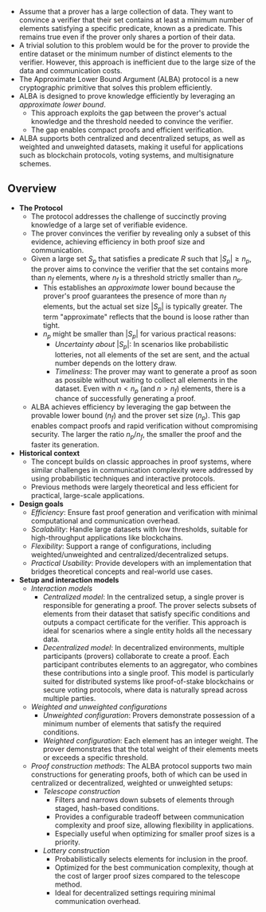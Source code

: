 - Assume that a prover has a large collection of data. They want to convince a verifier that their set contains at least a minimum number of elements satisfying a specific predicate, known as a predicate. This remains true even if the prover only shares a portion of their data.
- A trivial solution to this problem would be for the prover to provide the entire dataset or the minimum number of distinct elements to the verifier. However, this approach is inefficient due to the large size of the data and communication costs.
- The Approximate Lower Bound Argument (ALBA) protocol is a new cryptographic primitive that solves this problem efficiently.
- ALBA is designed to prove knowledge efficiently by leveraging an *approximate lower bound*.
  - This approach exploits the gap between the prover's actual knowledge and the threshold needed to convince the verifier.
  - The gap enables compact proofs and efficient verification.
- ALBA supports both centralized and decentralized setups, as well as weighted and unweighted datasets, making it useful for applications such as blockchain protocols, voting systems, and multisignature schemes.

## Overview
- **The Protocol**
  - The protocol addresses the challenge of succinctly proving knowledge of a large set of verifiable evidence.
  - The prover convinces the verifier by revealing only a subset of this evidence, achieving efficiency in both proof size and communication.
  - Given a large set $S_p$ that satisfies a predicate $R$ such that $|S_p| \geq n_p$, the prover aims to convince the verifier that the set contains more than $n_f$ elements, where $n_f$ is a threshold strictly smaller than $n_p$.
    - This establishes an _approximate_ lower bound because the prover's proof guarantees the presence of more than $n_f$ elements, but the actual set size $|S_p|$ is typically greater. The term "approximate" reflects that the bound is loose rather than tight.
    - $n_p$ might be smaller than $|S_p|$ for various practical reasons:
      - *Uncertainty about* $|S_p|$: In scenarios like probabilistic lotteries, not all elements of the set are sent, and the actual number depends on the lottery draw.
      - *Timeliness*: The prover may want to generate a proof as soon as possible without waiting to collect all elements in the dataset. Even with $n < n_p$ (and $n > n_f$) elements, there is a chance of successfully generating a proof. 
  - ALBA achieves efficiency by leveraging the gap between the provable lower bound ($n_f$) and the prover set size ($n_p$). This gap enables compact proofs and rapid verification without compromising security. The larger the ratio $n_p / n_f$, the smaller the proof and the faster its generation.
- **Historical context**
    - The concept builds on classic approaches in proof systems, where similar challenges in communication complexity were addressed by using probabilistic techniques and interactive protocols.
    - Previous methods were largely theoretical and less efficient for practical, large-scale applications.
- **Design goals**
  - *Efficiency*: Ensure fast proof generation and verification with minimal computational and communication overhead.
  - *Scalability*: Handle large datasets with low thresholds, suitable for high-throughput applications like blockchains.
  - *Flexibility*: Support a range of configurations, including weighted/unweighted and centralized/decentralized setups.
  - *Practical Usability*: Provide developers with an implementation that bridges theoretical concepts and real-world use cases.
- **Setup and interaction models**
  - *Interaction models*
    - *Centralized model*: In the centralized setup, a single prover is responsible for generating a proof. The prover selects subsets of elements from their dataset that satisfy specific conditions and outputs a compact certificate for the verifier. This approach is ideal for scenarios where a single entity holds all the necessary data.
    - *Decentralized model*: In decentralized environments, multiple participants (provers) collaborate to create a proof. Each participant contributes elements to an aggregator, who combines these contributions into a single proof. This model is particularly suited for distributed systems like proof-of-stake blockchains or secure voting protocols, where data is naturally spread across multiple parties.
  - *Weighted and unweighted configurations*
    - *Unweighted configuration*: Provers demonstrate possession of a minimum number of elements that satisfy the required conditions.
    - *Weighted configuration*: Each element has an integer weight. The prover demonstrates that the total weight of their elements meets or exceeds a specific threshold.
  - *Proof construction methods*: The ALBA protocol supports two main constructions for generating proofs, both of which can be used in centralized or decentralized, weighted or unweighted setups:
    - *Telescope construction*
      - Filters and narrows down subsets of elements through staged, hash-based conditions.
      - Provides a configurable tradeoff between communication complexity and proof size, allowing flexibility in applications.
      - Especially useful when optimizing for smaller proof sizes is a priority.
    - *Lottery construction*
      - Probabilistically selects elements for inclusion in the proof.
      - Optimized for the best communication complexity, though at the cost of larger proof sizes compared to the telescope method.
      - Ideal for decentralized settings requiring minimal communication overhead.

